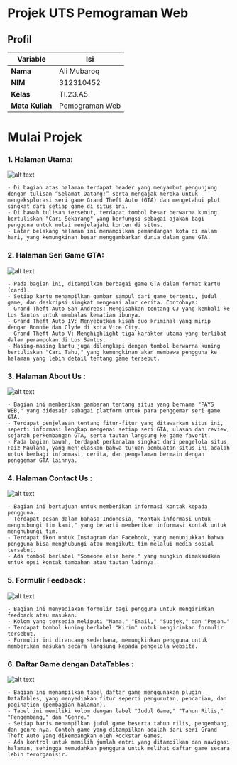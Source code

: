 
# Projek UTS Pemograman Web 

## Profil
| Variable | Isi |
| -------- | --- |
| **Nama** | Ali Mubaroq |
| **NIM** | 312310452|
| **Kelas** | TI.23.A5 |
| **Mata Kuliah** | Pemograman Web |


# Mulai Projek


### 1. Halaman Utama:
![alt text](Gambar/home.png)
```
- Di bagian atas halaman terdapat header yang menyambut pengunjung dengan tulisan “Selamat Datang!” serta mengajak mereka untuk mengeksplorasi seri game Grand Theft Auto (GTA) dan mengetahui plot singkat dari setiap game di situs ini.
- Di bawah tulisan tersebut, terdapat tombol besar berwarna kuning bertuliskan "Cari Sekarang" yang berfungsi sebagai ajakan bagi pengguna untuk mulai menjelajahi konten di situs.
- Latar belakang halaman ini menampilkan pemandangan kota di malam hari, yang kemungkinan besar menggambarkan dunia dalam game GTA.
```

### 2. Halaman Seri Game GTA:
![alt text](Gambar/gameseries.png)
```
- Pada bagian ini, ditampilkan berbagai game GTA dalam format kartu (card).
- Setiap kartu menampilkan gambar sampul dari game tertentu, judul game, dan deskripsi singkat mengenai alur cerita. Contohnya:
- Grand Theft Auto San Andreas: Mengisahkan tentang CJ yang kembali ke Los Santos untuk membalas kematian ibunya.
- Grand Theft Auto IV: Menyebutkan kisah duo kriminal yang mirip dengan Bonnie dan Clyde di kota Vice City.
- Grand Theft Auto V: Menghighlight tiga karakter utama yang terlibat dalam perampokan di Los Santos.
- Masing-masing kartu juga dilengkapi dengan tombol berwarna kuning bertuliskan "Cari Tahu," yang kemungkinan akan membawa pengguna ke halaman yang lebih detail tentang game tersebut.
```

### 3. Halaman About Us :
![alt text](Gambar/about.png)
```
- Bagian ini memberikan gambaran tentang situs yang bernama "PAYS WEB," yang didesain sebagai platform untuk para penggemar seri game GTA.
- Terdapat penjelasan tentang fitur-fitur yang ditawarkan situs ini, seperti informasi lengkap mengenai setiap seri GTA, ulasan dan review, sejarah perkembangan GTA, serta tautan langsung ke game favorit.
- Pada bagian bawah, terdapat perkenalan singkat dari pengelola situs, Faiz Maulana, yang menjelaskan bahwa tujuan pembuatan situs ini adalah untuk berbagi informasi, cerita, dan pengalaman bermain dengan penggemar GTA lainnya.
```

### 4. Halaman Contact Us :
![alt text](Gambar/contact.png)
```
- Bagian ini bertujuan untuk memberikan informasi kontak kepada pengguna.
- Terdapat pesan dalam bahasa Indonesia, "Kontak informasi untuk menghubungi tim kami," yang berarti memberikan informasi kontak untuk menghubungi tim.
- Terdapat ikon untuk Instagram dan Facebook, yang menunjukkan bahwa pengguna bisa menghubungi atau mengikuti tim melalui media sosial tersebut.
- Ada tombol berlabel "Someone else here," yang mungkin dimaksudkan untuk opsi kontak tambahan atau tautan lainnya.
```

### 5. Formulir Feedback :
![alt text](Gambar/feedback.png)
```
- Bagian ini menyediakan formulir bagi pengguna untuk mengirimkan feedback atau masukan.
- Kolom yang tersedia meliputi "Nama," "Email," "Subjek," dan "Pesan."
- Terdapat tombol kuning berlabel "Kirim" untuk mengirimkan formulir tersebut.
- Formulir ini dirancang sederhana, memungkinkan pengguna untuk memberikan masukan secara langsung kepada pengelola website.
```

### 6. Daftar Game dengan DataTables :
![alt text](Gambar/datatables.png)
```
- Bagian ini menampilkan tabel daftar game menggunakan plugin DataTables, yang menyediakan fitur seperti pengurutan, pencarian, dan pagination (pembagian halaman).
- Tabel ini memiliki kolom dengan label "Judul Game," "Tahun Rilis," "Pengembang," dan "Genre."
- Setiap baris menampilkan judul game beserta tahun rilis, pengembang, dan genre-nya. Contoh game yang ditampilkan adalah dari seri Grand Theft Auto yang dikembangkan oleh Rockstar Games.
- Ada kontrol untuk memilih jumlah entri yang ditampilkan dan navigasi halaman, sehingga memudahkan pengguna untuk melihat daftar game secara lebih terorganisir.
```


[def]: Gambar/gameseries.png
